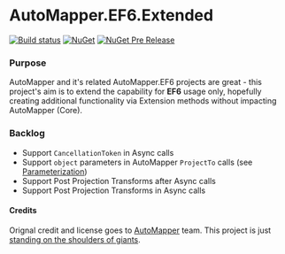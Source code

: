 # AutoMapper.EF6.Extended

[![Build status](https://ci.appveyor.com/api/projects/status/jd2nfe2hvwb6oh40/branch/master?svg=true)](https://ci.appveyor.com/project/brettveenstra/automapper-ef6-extended/branch/master)
[![NuGet](https://img.shields.io/nuget/v/AutoMapper.EF6.Extended.svg)](https://www.nuget.org/packages/AutoMapper.EF6.Extended/)
[![NuGet Pre Release](https://img.shields.io/nuget/vpre/AutoMapper.EF6.Extended.svg)](https://www.nuget.org/packages/AutoMapper.EF6.Extended/)


### Purpose

AutoMapper and it's related AutoMapper.EF6 projects are great - this project's aim is to extend the capability for **EF6** usage only, hopefully creating additional functionality via Extension methods without impacting AutoMapper (Core).

### Backlog

* Support `CancellationToken` in Async calls
* Support `object` parameters in AutoMapper `ProjectTo` calls (see [Parameterization](https://github.com/AutoMapper/AutoMapper/wiki/Queryable-Extensions#parameterization))
* Support Post Projection Transforms after Async calls
* Support Post Projection Transforms in Async calls



#### Credits

Orignal credit and license goes to [AutoMapper](http://github.com/AutoMapper) team.  This project is just [standing on the shoulders of giants](https://en.wikipedia.org/wiki/Standing_on_the_shoulders_of_giants).

